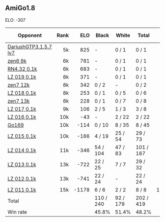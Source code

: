 ## AmiGo1.8 ##

ELO: -307

Opponent | Rank | ELO | Black | White | Total | Win rate
---------|-----:|----:|-------|-------|-------|-------:
[DariushGTP3.1.5.7 lv7](DariushGTP3.1.5.7%20lv7.md) | 5k | 825 | - | 0 / 1 | 0 / 1 | 0.0%
[zen6 9k](zen6%209k.md) | 6k | 781 | - | 0 / 1 | 0 / 1 | 0.0%
[RN4.32 0.1k](RN4.32%200.1k.md) | 6k | 683 | - | 0 / 1 | 0 / 1 | 0.0%
[LZ 019 0.1k](LZ%20019%200.1k.md) | 8k | 371 | - | 0 / 1 | 0 / 1 | 0.0%
[zen7 12k](zen7%2012k.md) | 8k | 342 | 0 / 2 | - | 0 / 2 | 0.0%
[LZ 018 0.1k](LZ%20018%200.1k.md) | 8k | 253 | 0 / 1 | 0 / 5 | 0 / 6 | 0.0%
[zen7 13k](zen7%2013k.md) | 8k | 228 | 0 / 1 | 0 / 7 | 0 / 8 | 0.0%
[LZ 017 0.1k](LZ%20017%200.1k.md) | 9k | 106 | 2 / 5 | 1 / 3 | 3 / 8 | 37.5%
[LZ 016 0.1k](LZ%20016%200.1k.md) | 10k | -43 | - | 2 / 22 | 2 / 22 | 9.1%
[Go169](Go169.md) | 10k | -114 | 0 / 10 | 8 / 35 | 8 / 45 | 17.8%
[LZ 015 0.1k](LZ%20015%200.1k.md) | 10k | -166 | 4 / 19 | 25 / 54 | 29 / 73 | 39.7%
[LZ 014 0.1k](LZ%20014%200.1k.md) | 11k | -346 | 54 / 104 | 47 / 83 | 101 / 187 | 54.0%
[LZ 013 0.1k](LZ%20013%200.1k.md) | 13k | -722 | 22 / 25 | 7 / 7 | 29 / 32 | 90.6%
[LZ 012 0.1k](LZ%20012%200.1k.md) | 13k | -741 | 22 / 24 | - | 22 / 24 | 91.7%
[LZ 011 0.1k](LZ%20011%200.1k.md) | 15k | -1178 | 6 / 6 | 2 / 2 | 8 / 8 | 100.0%
Total | | | 110 / 240 | 92 / 179 | 202 / 419 | 
Win rate| | | 45.8% | 51.4% | 48.2% | 
